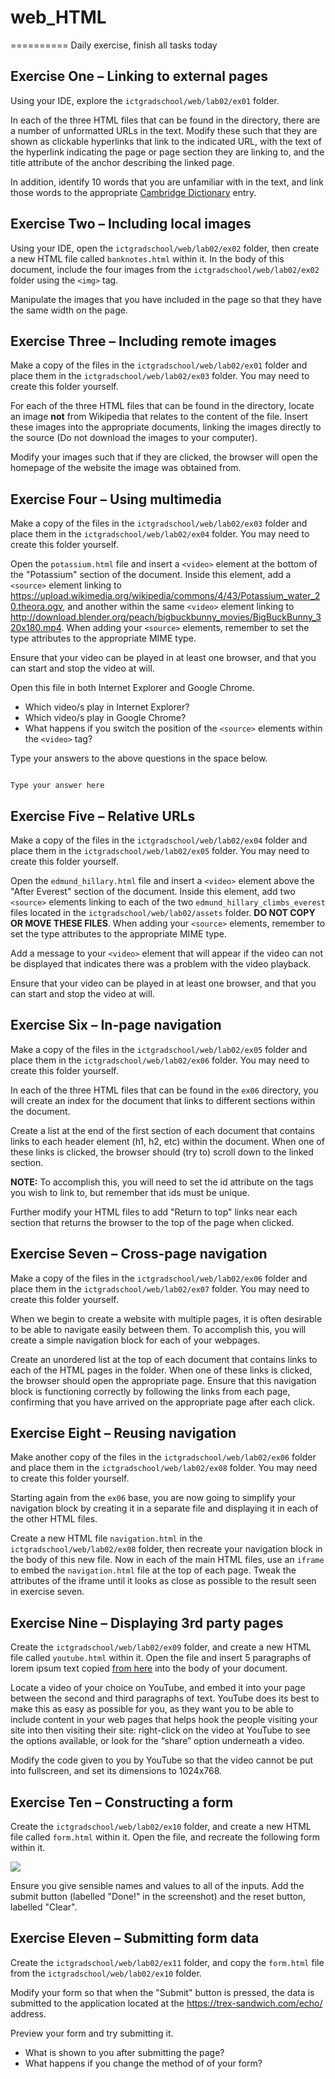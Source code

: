 # web_HTML
==========
Daily exercise, finish all tasks today 

Exercise One &ndash; Linking to external pages
----------

Using your IDE, explore the ```ictgradschool/web/lab02/ex01``` folder.

In each of the three HTML files that can be found in the directory, there are a number of unformatted URLs in the text. Modify these such that they are shown as clickable hyperlinks that link to the indicated URL, with the text of the hyperlink indicating the page or page section they are linking to, and the title attribute of the anchor describing the linked page.

In addition, identify 10 words that you are unfamiliar with in the text, and link those words to the appropriate [Cambridge Dictionary](https://dictionary.cambridge.org/) entry.

Exercise Two &ndash; Including local images
----------

Using your IDE, open the ```ictgradschool/web/lab02/ex02``` folder, then create a new HTML file called ```banknotes.html``` within it. In the body of this document, include the four images from the ```ictgradschool/web/lab02/ex02``` folder using the ```<img>``` tag.

Manipulate the images that you have included in the page so that they have the same width on the page.

Exercise Three &ndash; Including remote images
----------

Make a copy of the files in the ```ictgradschool/web/lab02/ex01``` folder and place them in the ```ictgradschool/web/lab02/ex03``` folder. You may need to create this folder yourself.

For each of the three HTML files that can be found in the directory, locate an image __not__ from Wikipedia that relates to the content of the file. Insert these images into the appropriate documents, linking the images directly to the source (Do not download the images to your computer).

Modify your images such that if they are clicked, the browser will open the homepage of the website the image was obtained from.

Exercise Four &ndash; Using multimedia
----------

Make a copy of the files in the ```ictgradschool/web/lab02/ex03``` folder and place them in the ```ictgradschool/web/lab02/ex04``` folder. You may need to create this folder yourself. 
 
Open the ```potassium.html``` file and insert a ```<video>``` element at the bottom of the "Potassium" section of the document. Inside this element, add a ```<source>``` element linking to <https://upload.wikimedia.org/wikipedia/commons/4/43/Potassium_water_20.theora.ogv>, and another within the same ```<video>``` element linking to <http://download.blender.org/peach/bigbuckbunny_movies/BigBuckBunny_320x180.mp4>. When adding your ```<source>``` elements, remember to set the type attributes to the appropriate MIME type.

Ensure that your video can be played in at least one browser, and that you can start and stop the video at will.

Open this file in both Internet Explorer and Google Chrome.
- Which video/s play in Internet Explorer?
- Which video/s play in Google Chrome?
- What happens if you switch the position of the ```<source>``` elements within the ```<video>``` tag?

Type your answers to the above questions in the space below.

```

Type your answer here

```

Exercise Five &ndash; Relative URLs
----------

Make a copy of the files in the ```ictgradschool/web/lab02/ex04``` folder and place them in the ```ictgradschool/web/lab02/ex05``` folder. You may need to create this folder yourself. 

Open the ```edmund_hillary.html``` file and insert a ```<video>``` element above the "After Everest" section of the document. Inside this element, add two ```<source>``` elements linking to each of the two ```edmund_hillary_climbs_everest``` files located in the ```ictgradschool/web/lab02/assets``` folder. **DO NOT COPY OR MOVE THESE FILES**. When adding your ```<source>``` elements, remember to set the type attributes to the appropriate MIME type.

Add a message to your ```<video>``` element that will appear if the video can not be displayed that indicates there was a problem with the video playback.

Ensure that your video can be played in at least one browser, and that you can start and stop the video at will.

Exercise Six &ndash; In-page navigation
----------

Make a copy of the files in the ```ictgradschool/web/lab02/ex05``` folder and place them in the ```ictgradschool/web/lab02/ex06``` folder. You may need to create this folder yourself. 

In each of the three HTML files that can be found in the ```ex06``` directory, you will create an index for the document that links to different sections within the document.

Create a list at the end of the first section of each document that contains links to each header element (h1, h2, etc) within the document. When one of these links is clicked, the browser should (try to) scroll down to the linked section. 

**NOTE:** To accomplish this, you will need to set the id attribute on the tags you wish to link to, but remember that ids must be unique.

Further modify your HTML files to add "Return to top" links near each section that returns the browser to the top of the page when clicked.
 

Exercise Seven &ndash; Cross-page navigation
----------

Make a copy of the files in the ```ictgradschool/web/lab02/ex06``` folder and place them in the ```ictgradschool/web/lab02/ex07``` folder. You may need to create this folder yourself. 

When we begin to create a website with multiple pages, it is often desirable to be able to navigate easily between them. To accomplish this, you will create a simple navigation block for each of your webpages. 

Create an unordered list at the top of each document that contains links to each of the HTML pages in the folder. When one of these links is clicked, the browser should open the appropriate page. Ensure that this navigation block is functioning correctly by following the links from each page, confirming that you have arrived on the appropriate page after each click.
 

Exercise Eight &ndash; Reusing navigation
----------

Make another copy of the files in the ```ictgradschool/web/lab02/ex06``` folder and place them in the ```ictgradschool/web/lab02/ex08``` folder. You may need to create this folder yourself. 

Starting again from the ```ex06``` base, you are now going to simplify your navigation block by creating it in a separate file and displaying it in each of the other HTML files. 

Create a new HTML file ```navigation.html``` in the ```ictgradschool/web/lab02/ex08``` folder, then recreate your navigation block in the body of this new file. Now in each of the main HTML files, use an ```iframe``` to embed the ```navigation.html``` file at the top of each page. Tweak the attributes of the iframe until it looks as close as possible to the result seen in exercise seven.
 

Exercise Nine &ndash; Displaying 3rd party pages
----------

Create the ```ictgradschool/web/lab02/ex09``` folder, and create a new HTML file called ```youtube.html``` within it. Open the file and insert 5 paragraphs of lorem ipsum text copied [from here](http://lipsum.com/feed/html) into the body of your document.
 
Locate a video of your choice on YouTube, and embed it into your page between the second and third paragraphs of text. YouTube does its best to make this as easy as possible for you, as they want you to be able to include content in your web pages that helps hook the people visiting your site into then visiting their site: right-click on the video at YouTube to see the options available, or look for the “share” option underneath a video. 

Modify the code given to you by YouTube so that the video cannot be put into fullscreen, and set its dimensions to 1024x768.

Exercise Ten &ndash; Constructing a form
----------

Create the ```ictgradschool/web/lab02/ex10``` folder, and create a new HTML file called ```form.html``` within it. Open the file, and recreate the following form within it.

![](./spec/ex10-screenshot.png)

Ensure you give sensible names and values to all of the inputs. Add the submit button (labelled "Done!" in the screenshot) and the reset button, labelled "Clear".

Exercise Eleven &ndash; Submitting form data
----------

Create the ```ictgradschool/web/lab02/ex11``` folder, and copy the ```form.html``` file from the ```ictgradschool/web/lab02/ex10``` folder.
 
Modify your form so that when the "Submit" button is pressed, the data is submitted to the application located at the <https://trex-sandwich.com/echo/> address.

Preview your form and try submitting it.
- What is shown to you after submitting the page?
- What happens if you change the method of of your form?
